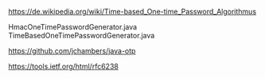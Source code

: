 https://de.wikipedia.org/wiki/Time-based_One-time_Password_Algorithmus


HmacOneTimePasswordGenerator.java    
TimeBasedOneTimePasswordGenerator.java

https://github.com/jchambers/java-otp
 
https://tools.ietf.org/html/rfc6238

